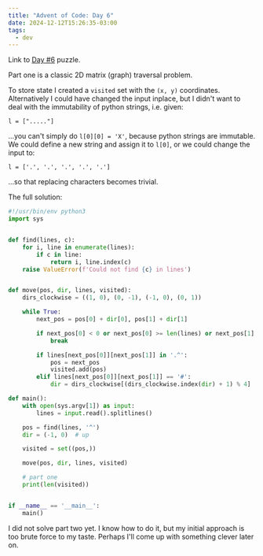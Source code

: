 ```yaml
---
title: "Advent of Code: Day 6"
date: 2024-12-12T15:26:35-03:00
tags:
  - dev
---
```


Link to [Day #6](https://adventofcode.com/2024/day/6) puzzle.


Part one is a classic 2D matrix (graph) traversal problem.

To store state I created a `visited` set with the `(x, y)` coordinates.
Alternatively I could have changed the input inplace, but I didn't want to deal
with the immutability of python strings, i.e. given:

```
l = ["....."]
```

...you can't simply do `l[0][0] = 'X'`, because python strings are immutable. We
could define a new string and assign it to `l[0]`, or we could change the input
to:

```
l = ['.', '.', '.', '.', '.']
```

...so that replacing characters becomes trivial.

The full solution:

```python
#!/usr/bin/env python3
import sys


def find(lines, c):
    for i, line in enumerate(lines):
        if c in line:
            return i, line.index(c)
    raise ValueError(f'Could not find {c} in lines')


def move(pos, dir, lines, visited):
    dirs_clockwise = ((1, 0), (0, -1), (-1, 0), (0, 1))

    while True:
        next_pos = pos[0] + dir[0], pos[1] + dir[1]

        if next_pos[0] < 0 or next_pos[0] >= len(lines) or next_pos[1] < 0 or next_pos[1] >= len(lines[0]):
            break

        if lines[next_pos[0]][next_pos[1]] in '.^':
            pos = next_pos
            visited.add(pos)
        elif lines[next_pos[0]][next_pos[1]] == '#':
            dir = dirs_clockwise[(dirs_clockwise.index(dir) + 1) % 4]

def main():
    with open(sys.argv[1]) as input:
        lines = input.read().splitlines()

    pos = find(lines, '^')
    dir = (-1, 0)  # up

    visited = set((pos,))

    move(pos, dir, lines, visited)

    # part one
    print(len(visited))


if __name__ == '__main__':
    main()
```

I did not solve part two yet. I know how to do it, but my initial approach is
too brute force to my taste. Perhaps I'll come up with something clever later
on.
